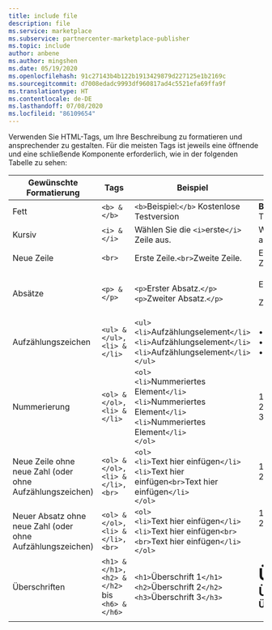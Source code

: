 ```yaml
---
title: include file
description: file
ms.service: marketplace
ms.subservice: partnercenter-marketplace-publisher
ms.topic: include
author: anbene
ms.author: mingshen
ms.date: 05/19/2020
ms.openlocfilehash: 91c27143b4b122b1913429879d227125e1b2169c
ms.sourcegitcommit: d7008edadc9993df960817ad4c5521efa69ffa9f
ms.translationtype: HT
ms.contentlocale: de-DE
ms.lasthandoff: 07/08/2020
ms.locfileid: "86109654"
---
```

Verwenden Sie HTML-Tags, um Ihre Beschreibung zu formatieren und ansprechender zu gestalten. Für die meisten Tags ist jeweils eine öffnende und eine schließende Komponente erforderlich, wie in der folgenden Tabelle zu sehen:

|   Gewünschte Formatierung  |  Tags  |  Beispiel  |  Ergebnis   |
| --- | --- | --- | --- |
|   Fett  |  `<b> & </b>`  |  `<b>`Beispiel:`</b>` Kostenlose Testversion  |  **Beispiel:** Kostenlose Testversion   |
|   Kursiv  |  `<i> & </i>`  |  Wählen Sie die `<i>`erste`</i>` Zeile aus.  |  Wählen Sie die *erste* Zeile aus.   |
|   Neue Zeile  |  `<br>`  |  Erste Zeile.`<br>`Zweite Zeile.  |  Erste Zeile.<br>Zweite Zeile.  |
|  Absätze  |  `<p> & </p>`  |  `<p>`Erster Absatz.`</p>`<br>`<p>`Zweiter Absatz.`</p>`   |   <p>Erster Absatz.</p><p>Zweiter Absatz.</p>   |
|   Aufzählungszeichen  |  `<ul> & </ul>, <li> & </li>`  |  `<ul>`<br>`<li>`Aufzählungselement`</li>`<br>`<li>`Aufzählungselement`</li>`<br>`<li>`Aufzählungselement`</li>`<br>`</ul>`  |  • Aufzählungselement<br>• Aufzählungselement<br>• Aufzählungselement   |
|   Nummerierung  |  `<ol> & </ol>, <li> & </li>`  |  `<ol>`<br>`<li>`Nummeriertes Element`</li>`<br>`<li>`Nummeriertes Element`</li>`<br>`<li>`Nummeriertes Element`</li>`<br>`</ol>`   |   1. Nummeriertes Element<br>2. Nummeriertes Element<br>3. Nummeriertes Element   |
|   Neue Zeile ohne neue Zahl (oder ohne Aufzählungszeichen)  |  `<ol> & </ol>, <li> & </li>, <br>`  |  `<ol>`<br>`<li>`Text hier einfügen`</li>`<br>`<li>`Text hier einfügen`<br>`Text hier einfügen`</li>`<br>`</ol>`  |  1. Text hier einfügen<br>2. Text hier einfügen<br>&nbsp;&nbsp;&nbsp;&nbsp;Text hier einfügen   |
|   Neuer Absatz ohne neue Zahl (oder ohne Aufzählungszeichen)  |  `<ol> & </ol>, <li> & </li>, <br>`  |  `<ol>`<br>`<li>`Text hier einfügen`</li>`<br>`<li>`Text hier einfügen`<br><br>`Text hier einfügen`</li>`<br>`</ol>`  |  1. Text hier einfügen<br>2. Text hier einfügen<p>&nbsp;&nbsp;&nbsp;&nbsp;Text hier einfügen   |
|   Überschriften  |  `<h1> & </h1>, <h2> & </h2>` bis `<h6> & </h6>`  |  `<h1>`Überschrift 1`</h1>`<br>`<h2>`Überschrift 2`</h2>`<br>`<h3>`Überschrift 3`</h3>`  |  **<font size="+3">Überschrift 1</font>**<br>**<font size="+2">Überschrift 2</font>**<br>**<font size="+1">Überschrift 3</font>**  |
| | | |
